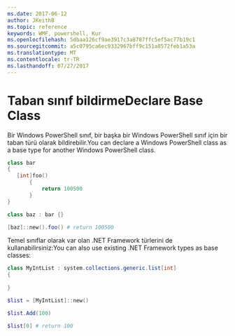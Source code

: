 ```yaml
---
ms.date: 2017-06-12
author: JKeithB
ms.topic: reference
keywords: WMF, powershell, Kur
ms.openlocfilehash: 5dbaa126cf9ae3917c3a8787ffc5ef5ac77b19c1
ms.sourcegitcommit: a5c0795ca6ec9332967bff9c151a8572feb1a53a
ms.translationtype: MT
ms.contentlocale: tr-TR
ms.lasthandoff: 07/27/2017
---
```

# <a name="declare-base-class"></a><span data-ttu-id="65450-102">Taban sınıf bildirme</span><span class="sxs-lookup"><span data-stu-id="65450-102">Declare Base Class</span></span>
<span data-ttu-id="65450-103">Bir Windows PowerShell sınıf, bir başka bir Windows PowerShell sınıf için bir taban türü olarak bildirebilir.</span><span class="sxs-lookup"><span data-stu-id="65450-103">You can declare a Windows PowerShell class as a base type for another Windows PowerShell class.</span></span>

```powershell
class bar
{
   [int]foo() 
       {
           return 100500
       }
}

class baz : bar {}

[baz]::new().foo() # return 100500
```

<span data-ttu-id="65450-104">Temel sınıflar olarak var olan .NET Framework türlerini de kullanabilirsiniz:</span><span class="sxs-lookup"><span data-stu-id="65450-104">You can also use existing .NET Framework types as base classes:</span></span>

```powershell
class MyIntList : system.collections.generic.list[int]
{
    
}

$list = [MyIntList]::new()

$list.Add(100)

$list[0] # return 100
```


